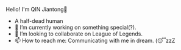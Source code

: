  Hello! I'm QIN Jiantong👋

-  A half-dead human
- 🔭 I’m currently working on something special(?).
- 👯 I’m looking to collaborate on League of Legends.
- 📫 How to reach me: Communicating with me in dream. (😴zzZ
